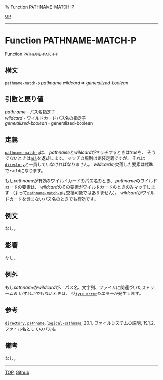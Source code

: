 % Function PATHNAME-MATCH-P

[UP](19.4.html)  

---

# Function **PATHNAME-MATCH-P**


Function `PATHNAME-MATCH-P`


## 構文

`pathname-match-p` *pathname* *wildcard* => *generalized-boolean*


## 引数と戻り値

*pathname* - パス名指定子  
*wildcard* - ワイルドカードパス名の指定子  
*generalized-boolean* - generalized-boolean


## 定義

[`pathname-match-p`](19.4.pathname-match-p.html)は、
*pathname*と*wildcard*がマッチするときは*true*を、
そうでないときは[`nil`](5.3.nil-variable.html)を返却します。
マッチの規則は実装定義ですが、
それは[`directory`](20.2.directory.html)と一貫していなければなりません。
*wildcard*の欠落した要素は標準で`:wild`になります。

もし*pathname*が有効なワイルドカードのパス名のとき、
*pathname*のワイルドカードの要素は、
*wildcard*のその要素がワイルドカードのときのみマッチします
（よって[`pathname-match-p`](19.4.pathname-match-p.html)は交換可能ではありません）。
*wildcard*がワイルドカードを含まないパス名のときでも有効です。


## 例文

なし。


## 影響

なし。


## 例外

もし*pathname*か*wildcard*が、
パス名、文字列、ファイルに関連づいたストリームの
いずれかでもないときは、
型[`type-error`](4.4.type-error.html)のエラーが発生します。


## 参考

[`directory`](20.2.directory.html),
[`pathname`](19.4.pathname-system-class.html),
[`logical-pathname`](19.4.logical-pathname-system-class.html),
20.1. ファイルシステムの説明,
19.1.2. ファイル名としてのパス名


## 備考

なし。


---
[TOP](index.html),  [Github](https://github.com/nptcl/npt-japanese)

